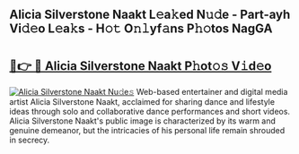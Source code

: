 ## Alicia Silverstone Naakt L𝚎a𝚔ed N𝚞𝚍e - Part-ayh Vi𝚍𝚎o L𝚎a𝚔s - H𝚘𝚝 O𝚗𝚕yf𝚊ns P𝚑𝚘tos NagGA

# <h2><a href="http://kfeksmu.oniu.top/?m=Alicia+Silverstone+Naakt">🔗👉 🔴 Alicia Silverstone Naakt P𝚑ot𝚘𝚜 V𝚒d𝚎o</a></h2>

[![Alicia Silverstone Naakt Nu𝚍e𝚜](https://i.imgur.com/0qMVB7G.gif)](http://kfeksmu.oniu.top/?m=Alicia+Silverstone+Naakt)
Web-based entertainer and digital media artist Alicia Silverstone Naakt, acclaimed for sharing dance and lifestyle ideas through solo and collaborative dance performances and short videos. Alicia Silverstone Naakt's public image is characterized by its warm and genuine demeanor, but the intricacies of his personal life remain shrouded in secrecy.  
